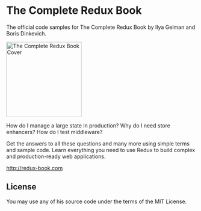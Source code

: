 # The Complete Redux Book

The official code samples for The Complete Redux Book by Ilya Gelman and Boris Dinkevich.

<img alt="The Complete Redux Book Cover" src="https://s3.amazonaws.com/titlepages.leanpub.com/redux-book/hero?1476979937" width="200"/>

How do I manage a large state in production? Why do I need store enhancers? How do I test middleware?

Get the answers to all these questions and many more using simple terms and sample code. Learn everything you need to use Redux to build complex and production-ready web applications.

http://redux-book.com

## License

You may use any of his source code under the terms of the MIT License.
